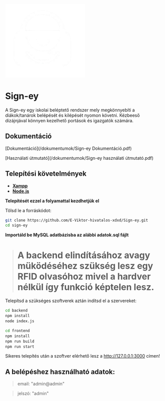 ![Logo](/sign-ey.png)

# Sign-ey

A Sign-ey egy iskolai beléptető rendszer mely megkönnyebíti a diákok/tanárok belépését és kilépését nyomon követni. Kézbeeső dizájnjával könnyen kezelhető portások és igazgatók számára.

## Dokumentáció

[Dokumentáció](/dokumentumok/Sign-ey Dokumentáció.pdf)

[Használati útmutató](/dokumentumok/Sign-ey használati útmutató.pdf)

## Telepítési követelmények

- [**Xampp**](https://www.apachefriends.org/hu/download.html)
- [**Node.js**](https://nodejs.org/en/download)

**Telepítését ezzel a folyamattal kezdhetjük el**


Tölsd le a forráskódot:

```bash
git clone https://github.com/E-Viktor-hivatalos-xdxd/Sign-ey.git
cd sign-ey
```


**Importáld be MySQL adatbázisba az alábbi adatok.sql fájlt**

># A backend elindításához avagy müködéséhez szükség lesz egy RFID olvasóhoz mivel a hardver nélkül így funkció képtelen lesz.

Telepítsd a szükséges szoftverek aztán indítsd el a szervereket:

```bash
cd backend
npm install
node index.js
```

```bash
cd frontend
npm install
npm run build
npm run start
```
Sikeres telepítés után a szoftver elérhető lesz a http://127.0.0.1:3000 címen!

## A belépéshez használható adatok: 

> email: "admin@admin"

> jelszó: "admin"
